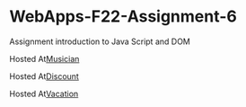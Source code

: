 # WebApps-F22-Assignment-6
Assignment introduction to Java Script and DOM

Hosted At[Musician](https://44-563-web-apps-f22.github.io/44563-webapps-assignment-6-vineetharavuri2/musician.html)

Hosted At[Discount](https://44-563-web-apps-f22.github.io/44563-webapps-assignment-6-vineetharavuri2/discount.html)

Hosted At[Vacation](https://44-563-web-apps-f22.github.io/44563-webapps-assignment-6-vineetharavuri2/vacation.html)